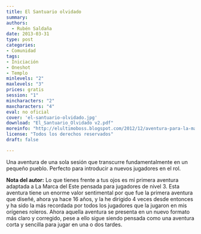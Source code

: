 ```yaml
---
title: El Santuario olvidado
summary:
authors:
  - Rubén Saldaña
date: 2013-03-31
type: post
categories:
- Comunidad
tags:
- Iniciación
- Oneshot
- Templo
minlevels: "2"
maxlevels: "3"
prices: gratis
session: "1"
mincharacters: "2"
maxcharacters: "4"
eval: no oficial
cover: 'el-santuario-olvidado.jpg'
download: "El_Santuario_Olvidado v2.pdf"
moreinfo: "http://elultimoboss.blogspot.com/2012/12/aventura-para-la-marca-del-este-el_20.html"
license: "Todos los derechos reservados"
draft: false

---
```


Una aventura de una sola sesión que transcurre fundamentalmente en un pequeño pueblo. Perfecto para introducir a nuevos jugadores en el rol.

**Nota del autor:**
Lo que tienes frente a tus ojos es mi primera aventura adaptada a La Marca del Este pensada para jugadores de nivel 3. Esta aventura tiene un enorme valor sentimental por que fue la primera aventura que diseñé, ahora ya hace 16 años, y la he dirigido 4 veces desde entonces y ha sido la más recordada por todos los jugadores que la jugaron en mis orígenes roleros. Ahora aquella aventura se presenta en un nuevo formato más claro y corregido, pese a ello sigue siendo pensada como una aventura corta y sencilla para jugar en una o dos tardes.

